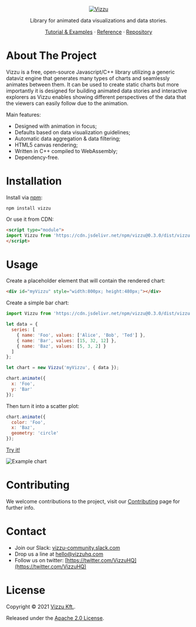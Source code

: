 <p align="center">
  <a href="https://github.com/vizzuhq/vizzu-lib">
    <img src="https://vizzuhq.github.io/vizzu-lib-doc/readme/logo-bg-white.svg" alt="Vizzu" />
  </a>
  <p align="center">Library for animated data visualizations and data stories.</p>
  <p align="center">
    <a href="https://lib.vizzuhq.com/0.3.0/">Tutorial & Examples</a>
    · <a href="https://lib.vizzuhq.com/0.3.0/reference">Reference</a> 
    · <a href="https://github.com/vizzuhq/vizzu-lib">Repository</a>
  </p>
</p>

# About The Project

Vizzu is a free, open-source Javascript/C++ library utilizing a generic dataviz engine 
that generates many types of charts and seamlessly animates between them. 
It can be used to create static charts but more importantly it is designed for building animated data stories 
and interactive explorers as Vizzu enables showing different perspectives of the data that the viewers can 
easily follow due to the animation.

Main features:
- Designed with animation in focus; 
- Defaults based on data visualization guidelines;
- Automatic data aggregation & data filtering;
- HTML5 canvas rendering;
- Written in C++ compiled to WebAssembly;
- Dependency-free.

# Installation

Install via [npm](https://www.npmjs.com/package/vizzu):

    npm install vizzu

Or use it from CDN:

```html
<script type="module">
import Vizzu from 'https://cdn.jsdelivr.net/npm/vizzu@0.3.0/dist/vizzu.min.js';
</script>
```

# Usage

Create a placeholder element that will contain the rendered chart:

```html
<div id="myVizzu" style="width:800px; height:480px;"></div>
```

Create a simple bar chart:

```javascript
import Vizzu from 'https://cdn.jsdelivr.net/npm/vizzu@0.3.0/dist/vizzu.min.js';

let data = {
  series: [
    { name: 'Foo', values: ['Alice', 'Bob', 'Ted'] },
    { name: 'Bar', values: [15, 32, 12] },
    { name: 'Baz', values: [5, 3, 2] }
  ]
};

let chart = new Vizzu('myVizzu', { data });
```

```javascript
chart.animate({
  x: 'Foo',
  y: 'Bar'
});
```

Then turn it into a scatter plot:

```javascript
chart.animate({
  color: 'Foo',
  x: 'Baz', 
  geometry: 'circle' 
});
```
[Try it!](https://jsfiddle.net/VizzuHQ/dk7b86vc/29/)

![Example chart](https://vizzuhq.github.io/vizzu-lib-doc/readme/example.gif)

# Contributing

We welcome contributions to the project, visit our [Contributing](CONTRIBUTING.md) page for further info.

# Contact

* Join our Slack: [vizzu-community.slack.com](https://join.slack.com/t/vizzu-community/shared_invite/zt-w2nqhq44-2CCWL4o7qn2Ns1EFSf9kEg)
* Drop us a line at hello@vizzuhq.com
* Follow us on twitter: [https://twitter.com/VizzuHQ](https://twitter.com/VizzuHQ)

# License

Copyright © 2021 [Vizzu Kft.](https://vizzuhq.com).

Released under the [Apache 2.0 License](LICENSE).
